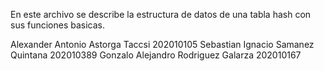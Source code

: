 En este archivo se describe la estructura de datos de una tabla hash con sus funciones basicas.

Alexander Antonio Astorga Taccsi 202010105
Sebastian Ignacio Samanez Quintana 202010389
Gonzalo Alejandro Rodriguez Galarza 202010167
